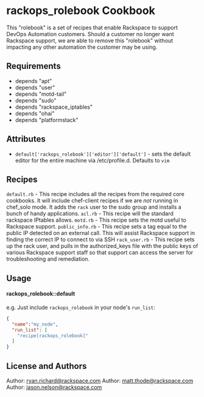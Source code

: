 rackops_rolebook Cookbook
=========================
This "rolebook" is a set of recipes that enable Rackspace to support DevOps Automation customers.  Should a customer no longer want Rackspace support, we are able to remove this "rolebook" without impacting any other automation the customer may be using.

Requirements
------------
- depends "apt"
- depends "user"
- depends "motd-tail"
- depends "sudo"
- depends "rackspace_iptables"
- depends "ohai"
- depends "platformstack"

Attributes
-----------
- `default['rackops_rolebook']['editor']['default']` - sets the default editor for the entire machine via /etc/profile.d. Defaults to `vim`

Recipes
-------
`default.rb` - This recipe includes all the recipes from the required core cookbooks. It will include chef-client recipes if we are *not* running in chef_solo mode. It adds the `rack` user to the sudo group and installs a bunch of handy applications.
`acl.rb` - This recipe will the standard rackspace IPtables allows.
`motd.rb` - This recipe sets the motd useful to Rackspace support.
`public_info.rb` - This recipe sets a tag equal to the public IP detected on an external call.  This will assist Rackspace support in finding the correct IP to connect to via SSH
`rack_user.rb` - This recipe sets up the rack user, and pulls in the authorized_keys file with the public keys of various Rackspace support staff so that support can access the server for troubleshooting and remediation.

Usage
-----
#### rackops_rolebook::default
e.g.
Just include `rackops_rolebook` in your node's `run_list`:

```json
{
  "name":"my_node",
  "run_list": [
    "recipe[rackops_rolebook]"
  ]
}
```

License and Authors
-------------------
Author: ryan.richard@rackspace.com
Author: matt.thode@rackspace.com
Author: jason.nelson@rackspace.com
